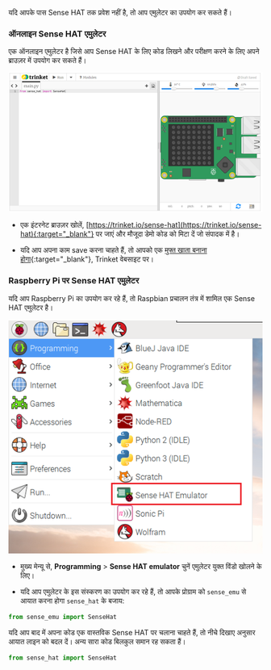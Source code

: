 यदि आपके पास Sense HAT तक प्रवेश नहीं है, तो आप एमुलेटर का उपयोग कर सकते हैं।

### ऑनलाइन Sense HAT एमुलेटर

एक ऑनलाइन एमुलेटर है जिसे आप Sense HAT के लिए कोड लिखने और परीक्षण करने के लिए अपने ब्राउज़र में उपयोग कर सकते हैं।

![Trinket पर Sense HAT एमुलेटर](images/sense-hat-trinket.png)

+ एक इंटरनेट ब्राउज़र खोलें, [https://trinket.io/sense-hat](https://trinket.io/sense-hat){:target="_blank"} पर जाएं और मौजूदा डेमो कोड को मिटा दें जो संपादक में है।

+ यदि आप अपना काम save करना चाहते हैं, तो आपको एक [मुफ्त खाता बनाना होगा](https://trinket.io/signup){:target="_blank"}, Trinket वेबसाइट पर।

### Raspberry Pi पर Sense HAT एमुलेटर

यदि आप Raspberry Pi का उपयोग कर रहे हैं, तो Raspbian प्रचालन तंत्र में शामिल एक Sense HAT एमुलेटर है।

![Raspbian पर Sense HAT एमुलेटर](images/pi-emulator.png)

+ मुख्य मेन्यू से, **Programming** > **Sense HAT emulator** चुनें एमुलेटर युक्त विंडो खोलने के लिए।

+ यदि आप एमुलेटर के इस संस्करण का उपयोग कर रहे हैं, तो आपके प्रोग्राम को `sense_emu` से आयात करना होगा ` sense_hat ` के बजाय:

```python
from sense_emu import SenseHat
```

यदि आप बाद में अपना कोड एक वास्तविक Sense HAT पर चलाना चाहते हैं, तो नीचे दिखाए अनुसार आयात लाइन को बदल दें। अन्य सारा कोड बिलकुल समान रह सकता हैं।

```python
from sense_hat import SenseHat
```

